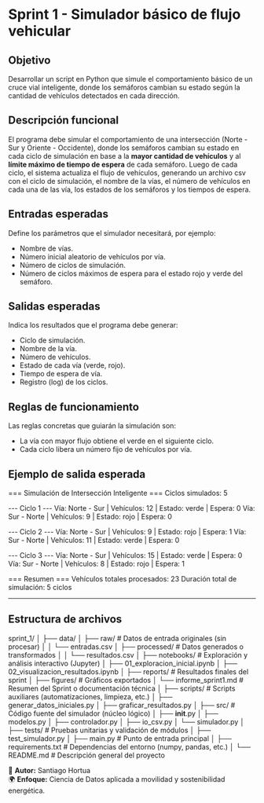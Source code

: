 # Sprint 1 - Simulador básico de flujo vehicular

## Objetivo
Desarrollar un script en Python que simule el comportamiento básico de un cruce vial inteligente, donde los semáforos cambian su estado según la cantidad de vehículos detectados en cada dirección.

## Descripción funcional
El programa debe simular el comportamiento de una intersección (Norte - Sur y Oriente - Occidente), donde los semáforos cambian su estado en cada ciclo de simulación en base a la **mayor cantidad de vehículos** y al **límite máximo de tiempo de espera** de cada semáforo. Luego de cada ciclo, el sistema actualiza el flujo de vehículos, generando un archivo csv con el ciclo de simulación, el nombre de la vías, el número de vehículos en cada una de las vía, los estados de los semáforos y los tiempos de espera.

## Entradas esperadas
Define los parámetros que el simulador necesitará, por ejemplo:
- Nombre de vías.
- Número inicial aleatorio de vehículos por vía.
- Número de ciclos de simulación.
- Número de ciclos máximos de espera para el estado rojo y verde del semáforo.

## Salidas esperadas
Indica los resultados que el programa debe generar:
- Ciclo de simulación.
- Nombre de la vía.
- Número de vehículos.
- Estado de cada vía (verde, rojo).
- Tiempo de espera de vía.
- Registro (log) de los ciclos.

## Reglas de funcionamiento
Las reglas concretas que guiarán la simulación son:
- La vía con mayor flujo obtiene el verde en el siguiente ciclo.
- Cada ciclo libera un número fijo de vehículos por vía.

## Ejemplo de salida esperada

=== Simulación de Intersección Inteligente ===
Ciclos simulados: 5

--- Ciclo 1 ---
Vía: Norte - Sur | Vehículos: 12 | Estado: verde | Espera: 0
Vía: Sur - Norte | Vehículos: 9 | Estado: rojo | Espera: 0

--- Ciclo 2 ---
Vía: Norte - Sur | Vehículos: 9 | Estado: rojo | Espera: 1
Vía: Sur - Norte | Vehículos: 11 | Estado: verde | Espera: 0

--- Ciclo 3 ---
Vía: Norte - Sur | Vehículos: 15 | Estado: verde | Espera: 0
Vía: Sur - Norte | Vehículos: 8 | Estado: rojo | Espera: 1

=== Resumen ===
Vehículos totales procesados: 23
Duración total de simulación: 5 ciclos

---------------------------------------------

## Estructura de archivos

sprint_1/
│
├── data/
│   ├── raw/                    # Datos de entrada originales (sin procesar)
│   │   └── entradas.csv
│   ├── processed/              # Datos generados o transformados
│   │   └── resultados.csv
│
├── notebooks/                  # Exploración y análisis interactivo (Jupyter)
│   ├── 01_exploracion_inicial.ipynb
│   ├── 02_visualizacion_resultados.ipynb
│
├── reports/                    # Resultados finales del sprint
│   ├── figures/                # Gráficos exportados
│   └── informe_sprint1.md      # Resumen del Sprint o documentación técnica
│
├── scripts/                    # Scripts auxiliares (automatizaciones, limpieza, etc.)
│   ├── generar_datos_iniciales.py
│   ├── graficar_resultados.py
│
├── src/                        # Código fuente del simulador (núcleo lógico)
│   ├── __init__.py
│   ├── modelos.py
│   ├── controlador.py
│   ├── io_csv.py
│   └── simulador.py
│
├── tests/                      # Pruebas unitarias y validación de módulos
│   ├── test_simulador.py
│
├── main.py                     # Punto de entrada principal
│
├── requirements.txt            # Dependencias del entorno (numpy, pandas, etc.)
│
└── README.md                   # Descripción general del proyecto

👤 **Autor:** Santiago Hortua  
🌍 **Enfoque:** Ciencia de Datos aplicada a movilidad y sostenibilidad energética.
